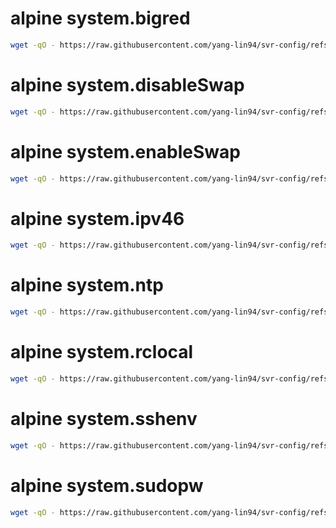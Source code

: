 
# alpine system.bigred

```bash
wget -qO - https://raw.githubusercontent.com/yang-lin94/svr-config/refs/heads/main/alpine/system.bigred/system.bigred.txt | sudo bash
```

# alpine system.disableSwap

```bash
wget -qO - https://raw.githubusercontent.com/yang-lin94/svr-config/refs/heads/main/alpine/system.disableSwap/system.disableSwap.txt | sudo bash
```

# alpine system.enableSwap

```bash
wget -qO - https://raw.githubusercontent.com/yang-lin94/svr-config/refs/heads/main/alpine/system.enableSwap/system.enableSwap.txt | sudo bash
```

# alpine system.ipv46

```bash
wget -qO - https://raw.githubusercontent.com/yang-lin94/svr-config/refs/heads/main/alpine/system.ipv46/system.ipv46.txt | sudo bash
```

# alpine system.ntp

```bash
wget -qO - https://raw.githubusercontent.com/yang-lin94/svr-config/refs/heads/main/alpine/system.ntp/system.ntp.txt | sudo bash
```

# alpine system.rclocal

```bash
wget -qO - https://raw.githubusercontent.com/yang-lin94/svr-config/refs/heads/main/alpine/system.rclocal/system.rclocal.txt | sudo bash
```

# alpine system.sshenv

```bash
wget -qO - https://raw.githubusercontent.com/yang-lin94/svr-config/refs/heads/main/alpine/system.sshenv/system.sshenv.txt | sudo bash
```

# alpine system.sudopw

```bash
wget -qO - https://raw.githubusercontent.com/yang-lin94/svr-config/refs/heads/main/alpine/system.sudopw/system.sudopw.txt | sudo bash
```

